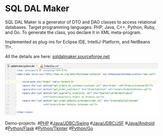 # SQL DAL Maker
SQL DAL Maker is a generator of DTO and DAO classes to access relational databases. Target programming languages: PHP, Java, C++, Python, Ruby, and Go. To generate the class, you declare it in XML meta-program.

Implemented as plug-ins for Eclipse IDE, IntelliJ-Platform, and NetBeans 11+.

All the details are here: [sqldalmaker.sourceforge.net](sqldalmaker.sourceforge.net)

![SQL DAL Maker](sqldalmaker-idea.png)

Demo-projects:
#[PHP](https://github.com/panedrone/sdm.demo.php.sqlite3.todolist)
#[Java/JDBC/Swing](https://github.com/panedrone/sdm.demo.php.sqlite3.todolist)
#[Java/JDBC/JSF](https://github.com/panedrone/sdm.demo.php.sqlite3.todolist)
#[Java/Android](https://github.com/panedrone/sdm.demo.php.sqlite3.todolist)
#[Python/Flask](https://github.com/panedrone/sdm.demo.php.sqlite3.todolist)
#[Python/Tkinter](https://github.com/panedrone/sdm.demo.php.sqlite3.todolist)
#[Python/Go](https://github.com/panedrone/sdm.demo.php.sqlite3.todolist)
